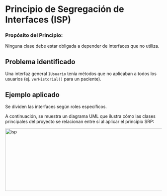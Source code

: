 # Principio de Segregación de Interfaces (ISP)

### Propósito del Principio:
Ninguna clase debe estar obligada a depender de interfaces que no utiliza.

## Problema identificado

Una interfaz general `IUsuario` tenía métodos que no aplicaban a todos los usuarios (ej. `verHistorial()` para un paciente).

## Ejemplo aplicado

Se dividen las interfaces según roles específicos.

A continuación, se muestra un diagrama UML que ilustra cómo las clases principales del proyecto se relacionan entre sí al aplicar el principio SRP:

<img width="509" height="201" alt="isp" src="https://github.com/user-attachments/assets/54f196ff-efe3-400d-b41a-b9fb35a336f7" />
